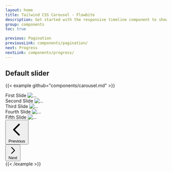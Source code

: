 ```yaml
---
layout: home
title: Tailwind CSS Carousel - Flowbite
description: Get started with the responsive timeline component to show data in a chronological order with support for multiple styles, sizes, and variants
group: components
toc: true

previous: Pagination
previousLink: components/pagination/
next: Progress
nextLink: components/progress/
---
```


## Default slider

{{< example github="components/carousel.md" >}}
<div id="default-carousel" class="relative" data-carousel="slide">
    <div class="overflow-hidden relative h-96 rounded-lg">
        <div class="hidden duration-700 ease-in-out" data-carousel-item="">
            <span class="absolute top-1/2 left-1/2 text-3xl font-semibold text-white -translate-x-1/2 -translate-y-1/2">First Slide</span>
            <img src="/docs/images/gradients/mesh-gradient-1.png" class="block w-full" alt="...">
        </div>
        <div class="hidden duration-700 ease-in-out" data-carousel-item="">
            <span class="absolute top-1/2 left-1/2 text-3xl font-semibold text-white -translate-x-1/2 -translate-y-1/2">Second Slide</span>
            <img src="/docs/images/gradients/mesh-gradient-2.png" class="block w-full" alt="...">
        </div>
        <div class="hidden duration-700 ease-in-out" data-carousel-item="">
            <span class="absolute top-1/2 left-1/2 text-3xl font-semibold text-white -translate-x-1/2 -translate-y-1/2">Third Slide</span>
            <img src="/docs/images/gradients/mesh-gradient-3.png" class="block w-full" alt="...">
        </div>
        <div class="hidden duration-700 ease-in-out" data-carousel-item="active">
            <span class="absolute top-1/2 left-1/2 text-3xl font-semibold text-white -translate-x-1/2 -translate-y-1/2">Fourth Slide</span>
            <img src="/docs/images/gradients/mesh-gradient-4.png" class="block w-full" alt="...">
        </div>
        <div class="hidden duration-700 ease-in-out" data-carousel-item="">
            <span class="absolute top-1/2 left-1/2 text-3xl font-semibold text-white -translate-x-1/2 -translate-y-1/2">Fifth Slide</span>
            <img src="/docs/images/gradients/mesh-gradient-5.png" class="block w-full" alt="...">
        </div>
    </div>
    <div class="flex absolute top-0 left-0 justify-center items-center px-4 h-full cursor-pointer group" data-carousel-prev>
        <button class="inline-flex justify-center items-center w-10 h-10 bg-white bg-opacity-30 rounded-full group-hover:bg-opacity-50" type="button">
        <svg class="w-6 h-6 text-white" fill="none" stroke="currentColor" viewBox="0 0 24 24" xmlns="http://www.w3.org/2000/svg"><path stroke-linecap="round" stroke-linejoin="round" stroke-width="2" d="M15 19l-7-7 7-7"></path></svg>
        <span class="hidden">Previous</span>
        </button>
    </div>
    <div class="flex absolute top-0 right-0 justify-center items-center px-4 h-full cursor-pointer group" data-carousel-next>
        <button class="inline-flex justify-center items-center w-10 h-10 bg-white bg-opacity-30 rounded-full group-hover:bg-opacity-50" type="button">
        <svg class="w-6 h-6 text-white" fill="none" stroke="currentColor" viewBox="0 0 24 24" xmlns="http://www.w3.org/2000/svg"><path stroke-linecap="round" stroke-linejoin="round" stroke-width="2" d="M9 5l7 7-7 7"></path></svg>
        <span class="hidden">Next</span>
        </button>
    </div>
</div>
{{< /example >}}
